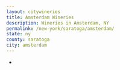 ```yaml
---
layout: citywineries
title: Amsterdam Wineries
description: Wineries in Amsterdam, NY
permalink: /new-york/saratoga/amsterdam/
state: ny
county: saratoga
city: amsterdam
---
```

-
